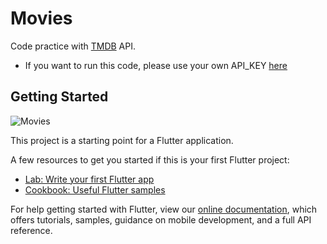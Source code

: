# Movies

Code practice with [TMDB](https://www.themoviedb.org/) API.

- If you want to run this code, please use your own API_KEY [here](https://github.com/Brandon-RS/Movies/blob/main/lib/providers/movie_provider.dart)


## Getting Started

![Movies](https://user-images.githubusercontent.com/79495707/147786767-0bcdec60-e84d-4023-aa54-a5d3a5d5b4ef.png)



This project is a starting point for a Flutter application.

A few resources to get you started if this is your first Flutter project:

- [Lab: Write your first Flutter app](https://flutter.dev/docs/get-started/codelab)
- [Cookbook: Useful Flutter samples](https://flutter.dev/docs/cookbook)

For help getting started with Flutter, view our
[online documentation](https://flutter.dev/docs), which offers tutorials,
samples, guidance on mobile development, and a full API reference.

